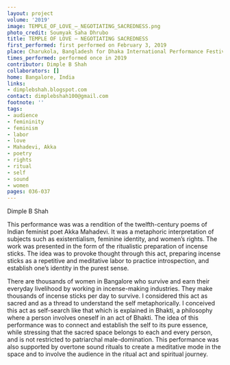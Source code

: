 ```yaml
---
layout: project
volume: '2019'
image: TEMPLE_OF_LOVE_–_NEGOTIATING_SACREDNESS.png
photo_credit: Soumyak Saha Dhrubo
title: TEMPLE OF LOVE – NEGOTIATING SACREDNESS
first_performed: first performed on February 3, 2019
place: Charukola, Bangladesh for Dhaka International Performance Festival 2019, Bangladesh
times_performed: performed once in 2019
contributor: Dimple B Shah
collaborators: []
home: Bangalore, India
links:
- dimplebshah.blogspot.com
contact: dimplebshah100@gmail.com
footnote: ''
tags:
- audience
- femininity
- feminism
- labor
- love
- Mahadevi, Akka
- poetry
- rights
- ritual
- self
- sound
- women
pages: 036-037
---
```


Dimple B Shah

This performance was was a rendition of the twelfth-century poems of Indian feminist poet Akka Mahadevi. It was a metaphoric interpretation of subjects such as existentialism, feminine identity, and women’s rights. The work was presented in the form of the ritualistic preparation of incense sticks. The idea was to provoke thought through this act, preparing incense sticks as a repetitive and meditative labor to practice introspection, and establish one’s identity in the purest sense.

There are thousands of women in Bangalore who survive and earn their everyday livelihood by working in incense-making industries. They make thousands of incense sticks per day to survive. I considered this act as sacred and as a thread to understand the self metaphorically. I conceived this act as self-search like that which is explained in Bhakti, a philosophy where a person involves oneself in an act of Bhakti. The idea of this performance was to connect and establish the self to its pure essence, while stressing that the sacred space belongs to each and every person, and is not restricted to patriarchal male-domination. This performance was also supported by overtone sound rituals to create a meditative mode in the space and to involve the audience in the ritual act and spiritual journey.
